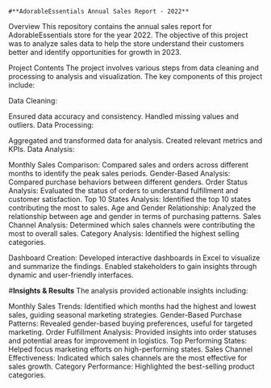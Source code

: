                                                          #**AdorableEssentials Annual Sales Report - 2022**
Overview
This repository contains the annual sales report for AdorableEssentials store for the year 2022. The objective of this project was to analyze sales data to help the store understand their customers better and identify opportunities for growth in 2023.

Project Contents
The project involves various steps from data cleaning and processing to analysis and visualization. The key components of this project include:

Data Cleaning:

Ensured data accuracy and consistency.
Handled missing values and outliers.
Data Processing:

Aggregated and transformed data for analysis.
Created relevant metrics and KPIs.
Data Analysis:

Monthly Sales Comparison: Compared sales and orders across different months to identify the peak sales periods.
Gender-Based Analysis: Compared purchase behaviors between different genders.
Order Status Analysis: Evaluated the status of orders to understand fulfillment and customer satisfaction.
Top 10 States Analysis: Identified the top 10 states contributing the most to sales.
Age and Gender Relationship: Analyzed the relationship between age and gender in terms of purchasing patterns.
Sales Channel Analysis: Determined which sales channels were contributing the most to overall sales.
Category Analysis: Identified the highest selling categories.

Dashboard Creation:
Developed interactive dashboards in Excel to visualize and summarize the findings.
Enabled stakeholders to gain insights through dynamic and user-friendly interfaces.

#**Insights & Results**
The analysis provided actionable insights including:

Monthly Sales Trends: Identified which months had the highest and lowest sales, guiding seasonal marketing strategies.
Gender-Based Purchase Patterns: Revealed gender-based buying preferences, useful for targeted marketing.
Order Fulfillment Analysis: Provided insights into order statuses and potential areas for improvement in logistics.
Top Performing States: Helped focus marketing efforts on high-performing states.
Sales Channel Effectiveness: Indicated which sales channels are the most effective for sales growth.
Category Performance: Highlighted the best-selling product categories.
